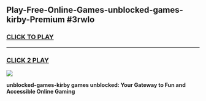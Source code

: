 
## Play-Free-Online-Games-unblocked-games-kirby-Premium #3rwlo
<h3>
<a href="https://premium.freeplayer.one?title=unblocked-games-kirby&ref=8M">CLICK TO PLAY</a></h3>
<hr>

<h3>
<a href="https://premium.freeplayer.one?title=unblocked-games-kirby&ref=8M">CLICK 2 PLAY</a>
  
</h3>

<a href="https://premium.freeplayer.one?title=unblocked-games-kirby&ref=8M"><img src="https://clearcache.store/games.png"></a>


**unblocked-games-kirby games unblocked: Your Gateway to Fun and Accessible Online Gaming**
